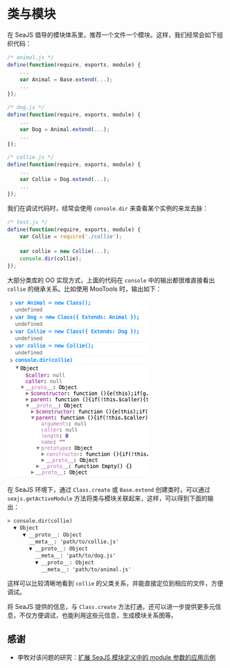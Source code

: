 
# 类与模块

在 SeaJS 倡导的模块体系里，推荐一个文件一个模块。这样，我们经常会如下组织代码：

```js
/* animal.js */
define(function(require, exports, module) {
    ...
    var Animal = Base.extend(...);
    ...
});
```

```js
/* dog.js */
define(function(require, exports, module) {
    ...
    var Dog = Animal.extend(...);
    ...
});
```

```js
/* collie.js */
define(function(require, exports, module) {
    ...
    var Collie = Dog.extend(...);
    ...
});
```

我们在调试代码时，经常会使用 `console.dir` 来查看某个实例的来龙去脉：

```js
/* test.js */
define(function(require, exports, module) {
    var Collie = require('./collie');

    var collie = new Collie(...);
    console.dir(collie);
});
```

大部分类库的 OO 实现方式，上面的代码在 `console` 中的输出都很难直接看出 `collie`
的继承关系。比如使用 MooTools 时，输出如下：

![mootools-collie.png](assets/mootools-collie.png?raw=true)

在 SeaJS 环境下，通过 `Class.create` 或 `Base.extend` 创建类时，可以通过
`seajs.getActiveModule` 方法将类与模块关联起来，这样，可以得到下面的输出：

```
> console.dir(collie)
  ▼ Object
     ▼ __proto__: Object
       __meta__: 'path/to/collie.js'
       ▼ __proto__: Object
         __meta__: 'path/to/dog.js'
         ▼ __proto__: Object
           __meta__: 'path/to/animal.js'
```

这样可以比较清晰地看到 `collie` 的父类关系，并能直接定位到相应的文件，方便调试。

将 SeaJS 提供的信息，与 `Class.create` 方法打通，还可以进一步提供更多元信息，不仅方便调试，也能利用这些元信息，生成模块关系图等。


## 感谢

- 李牧对该问题的研究：[扩展 SeaJS 模块定义中的 module 参数的应用示例](http://limu.iteye.com/blog/1136712)
